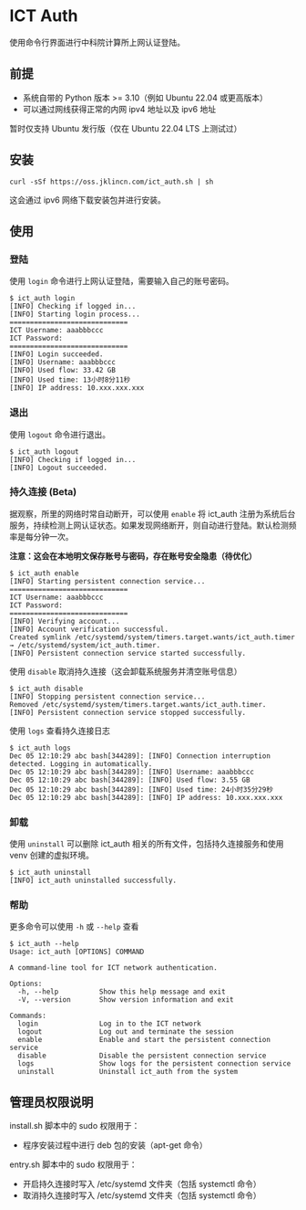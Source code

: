 # ICT Auth

使用命令行界面进行中科院计算所上网认证登陆。

## 前提

- 系统自带的 Python 版本 >= 3.10（例如 Ubuntu 22.04 或更高版本）
- 可以通过网线获得正常的内网 ipv4 地址以及 ipv6 地址

暂时仅支持 Ubuntu 发行版（仅在 Ubuntu 22.04 LTS 上测试过）

## 安装

```
curl -sSf https://oss.jklincn.com/ict_auth.sh | sh
```

这会通过 ipv6 网络下载安装包并进行安装。

## 使用

### 登陆

使用 `login` 命令进行上网认证登陆，需要输入自己的账号密码。

```
$ ict_auth login
[INFO] Checking if logged in...
[INFO] Starting login process...
=============================
ICT Username: aaabbbccc
ICT Password: 
=============================
[INFO] Login succeeded.
[INFO] Username: aaabbbccc
[INFO] Used flow: 33.42 GB
[INFO] Used time: 13小时8分11秒
[INFO] IP address: 10.xxx.xxx.xxx
```

### 退出

使用 `logout` 命令进行退出。

```
$ ict_auth logout
[INFO] Checking if logged in...
[INFO] Logout succeeded.
```

### 持久连接 (Beta)

据观察，所里的网络时常自动断开，可以使用 `enable` 将 ict_auth 注册为系统后台服务，持续检测上网认证状态。如果发现网络断开，则自动进行登陆。默认检测频率是每分钟一次。

**注意：这会在本地明文保存账号与密码，存在账号安全隐患（待优化）**

```
$ ict_auth enable
[INFO] Starting persistent connection service...
=============================
ICT Username: aaabbbccc
ICT Password: 
=============================
[INFO] Verifying account...
[INFO] Account verification successful.
Created symlink /etc/systemd/system/timers.target.wants/ict_auth.timer → /etc/systemd/system/ict_auth.timer.
[INFO] Persistent connection service started successfully.
```

使用 `disable` 取消持久连接（这会卸载系统服务并清空账号信息）

```
$ ict_auth disable
[INFO] Stopping persistent connection service...
Removed /etc/systemd/system/timers.target.wants/ict_auth.timer.
[INFO] Persistent connection service stopped successfully.
```

使用 `logs` 查看持久连接日志

```
$ ict_auth logs
Dec 05 12:10:29 abc bash[344289]: [INFO] Connection interruption detected. Logging in automatically.
Dec 05 12:10:29 abc bash[344289]: [INFO] Username: aaabbbccc
Dec 05 12:10:29 abc bash[344289]: [INFO] Used flow: 3.55 GB
Dec 05 12:10:29 abc bash[344289]: [INFO] Used time: 24小时35分29秒
Dec 05 12:10:29 abc bash[344289]: [INFO] IP address: 10.xxx.xxx.xxx
```

### 卸载

使用 `uninstall` 可以删除 ict_auth 相关的所有文件，包括持久连接服务和使用 venv 创建的虚拟环境。

```
$ ict_auth uninstall
[INFO] ict_auth uninstalled successfully.
```

### 帮助

更多命令可以使用 `-h` 或 `--help` 查看

```
$ ict_auth --help
Usage: ict_auth [OPTIONS] COMMAND

A command-line tool for ICT network authentication.

Options:
  -h, --help          Show this help message and exit
  -V, --version       Show version information and exit

Commands:
  login               Log in to the ICT network
  logout              Log out and terminate the session
  enable              Enable and start the persistent connection service
  disable             Disable the persistent connection service
  logs                Show logs for the persistent connection service
  uninstall           Uninstall ict_auth from the system
```

## 管理员权限说明

install.sh 脚本中的 sudo 权限用于：

- 程序安装过程中进行 deb 包的安装（apt-get 命令）

entry.sh 脚本中的 sudo 权限用于：

- 开启持久连接时写入 /etc/systemd 文件夹（包括 systemctl 命令）
- 取消持久连接时写入 /etc/systemd 文件夹（包括 systemctl 命令）